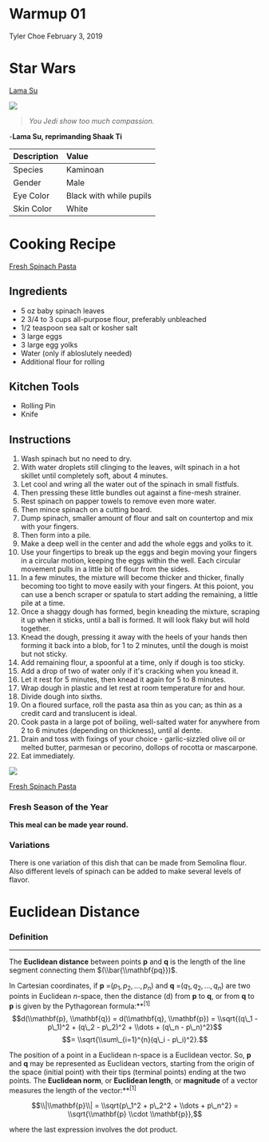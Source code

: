 Warmup 01
================
Tyler Choe
February 3, 2019

Star Wars
=========

[Lama Su](https://starwars.fandom.com/wiki/Lama_Su)

[![](https://vignette.wikia.nocookie.net/starwars/images/7/73/Lama_Su.jpg/revision/latest?cb=20080117165735)](https://vignette.wikia.nocookie.net/starwars/images/7/73/Lama_Su.jpg/revision/latest?cb=20080117165735)

> *You Jedi show too much compassion.*

-**Lama Su, reprimanding Shaak Ti**

| Description | Value                   |
|:------------|:------------------------|
| Species     | Kaminoan                |
| Gender      | Male                    |
| Eye Color   | Black with while pupils |
| Skin Color  | White                   |

Cooking Recipe
==============

[Fresh Spinach Pasta](https://smittenkitchen.com/2014/05/fresh-spinach-pasta/)

Ingredients
-----------

-   5 oz baby spinach leaves
-   2 3/4 to 3 cups all-purpose flour, preferably unbleached
-   1/2 teaspoon sea salt or kosher salt
-   3 large eggs
-   3 large egg yolks
-   Water (only if abloslutely needed)
-   Additional flour for rolling

Kitchen Tools
-------------

-   Rolling Pin
-   Knife

Instructions
------------

1.  Wash spinach but no need to dry.
2.  With water droplets still clinging to the leaves, wilt spinach in a hot skillet until completely soft, about 4 minutes.
3.  Let cool and wring all the water out of the spinach in small fistfuls.
4.  Then pressing these little bundles out against a fine-mesh strainer.
5.  Rest spinach on papper towels to remove even more water.
6.  Then mince spinach on a cutting board.
7.  Dump spinach, smaller amount of flour and salt on countertop and mix with your fingers.
8.  Then form into a pile.
9.  Make a deep well in the center and add the whole eggs and yolks to it.
10. Use your fingertips to break up the eggs and begin moving your fingers in a circular motion, keeping the eggs within the well. Each circular movement pulls in a little bit of flour from the sides.
11. In a few minutes, the mixture will become thicker and thicker, finally becoming too tight to move easily with your fingers. At this poiont, you can use a bench scraper or spatula to start adding the remaining, a little pile at a time.
12. Once a shaggy dough has formed, begin kneading the mixture, scraping it up when it sticks, until a ball is formed. It will look flaky but will hold together.
13. Knead the dough, pressing it away with the heels of your hands then forming it back into a blob, for 1 to 2 minutes, until the dough is moist but not sticky.
14. Add remaining flour, a spoonful at a time, only if dough is too sticky.
15. Add a drop of two of water only if it's cracking when you knead it.
16. Let it rest for 5 minutes, then knead it again for 5 to 8 minutes.
17. Wrap dough in plastic and let rest at room temperature for and hour.
18. Divide dough into sixths.
19. On a floured surface, roll the pasta asa thin as you can; as thin as a credit card and translucent is ideal.
20. Cook pasta in a large pot of boiling, well-salted water for anywhere from 2 to 6 minutes (depending on thickness), until al dente.
21. Drain and toss with fixings of your choice - garlic-sizzled olive oil or melted butter, parmesan or pecorino, dollops of rocotta or mascarpone.
22. Eat immediately.

![](C:\Users\tyler\STAT%20133%20Lab\images\Pasta.png)

[Fresh Spinach Pasta](https://www.flickr.com/photos/smitten/14142984493/in/photostream/)

### Fresh Season of the Year

**This meal can be made year round.**

### Variations

There is one variation of this dish that can be made from Semolina flour.
Also different levels of spinach can be added to make several levels of flavor.

Euclidean Distance
==================

### Definition

------------------------------------------------------------------------

The **Euclidean distance** between points **p** and **q** is the length of the line segment connecting them $(\\bar{\\mathbf{pq}})$.

In Cartesian coordinates, if **p** =(*p*<sub>1</sub>, *p*<sub>2</sub>, ..., *p*<sub>*n*</sub>) and **q** =(*q*<sub>1</sub>, *q*<sub>2</sub>, ..., *q*<sub>*n*</sub>) are two points in Euclidean *n*-space, then the distance (d) from **p** to **q**, or from **q** to **p** is given by the Pythagorean formula:**<sup>\[1\]</sup>
$$d(\\mathbf{p}, \\mathbf{q}) = d(\\mathbf{q}, \\mathbf{p}) = \\sqrt{(q\_1 - p\_1)^2 + (q\_2 - p\_2)^2 + \\dots + (q\_n - p\_n)^2}$$
$$= \\sqrt{\\sum\_{i=1}^{n}(q\_i - p\_i)^2}.$$

The position of a point in a Euclidean n-space is a Euclidean vector. So, **p** and **q** may be represented as Euclidean vectors, starting from the origin of the space (initial point) with their tips (terminal points) ending at the two points. The **Euclidean norm**, or **Euclidean length**, or **magnitude** of a vector measures the length of the vector:**<sup>\[1\]</sup>

$$\\|\\mathbf{p}\\| = \\sqrt{p\_1^2 + p\_2^2 + \\dots + p\_n^2} = \\sqrt{\\mathbf{p} \\cdot \\mathbf{p}},$$

where the last expression involves the dot product.
